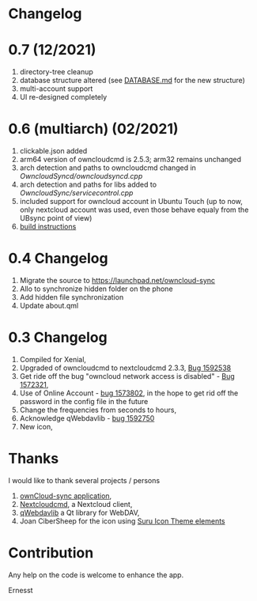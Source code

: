 # Changelog

# 0.7 (12/2021)
1. directory-tree cleanup
1. database structure altered (see [DATABASE.md](DATABASE.md) for the new structure)
1. multi-account support
1. UI re-designed completely

# 0.6 (multiarch) (02/2021)
1. clickable.json added
1. arm64 version of owncloudcmd is 2.5.3; arm32 remains unchanged
1. arch detection and paths to owncloudcmd changed in *OwncloudSyncd/owncloudsyncd.cpp*
1. arch detection and paths for libs added to *OwncloudSync/servicecontrol.cpp*
1. included support for owncloud account in Ubuntu Touch (up to now, only nextcloud account was used, even those behave equaly from the UBsync point of view)
1. [build instructions](BUILD.md)

# 0.4 Changelog
1. Migrate the source to https://launchpad.net/owncloud-sync
1. Allo to synchronize hidden folder on the phone
1. Add hidden file synchronization
1. Update about.qml

# 0.3 Changelog
1. Compiled for Xenial,
1. Upgraded of owncloudcmd to nextcloudcmd 2.3.3, [Bug 1592538](https://bugs.launchpad.net/owncloud-sync/+bug/1592538)
1. Get ride off the bug "owncloud network access is disabled" - [Bug 1572321](https://bugs.launchpad.net/ubuntu/+source/owncloud-client/+bug/1572321?comments=all),
1. Use of Online Account - [bug 1573802](https://bugs.launchpad.net/owncloud-sync/+bug/1573802), in the hope to get rid off the password in the config file in the future
1. Change the frequencies from seconds to hours,
1. Acknowledge qWebdavlib - [bug 1592750](https://bugs.launchpad.net/owncloud-sync/+bug/1592750)
1. New icon,

# Thanks

I would like to thank several projects / persons
1. [ownCloud-sync application](https://launchpad.net/owncloud-sync),
1. [Nextcloudcmd](https://docs.nextcloud.com/desktop/2.3/advancedusage.html), a Nextcloud client,
1. [qWebdavlib](https://github.com/mhaller/qwebdavlib) a Qt library for WebDAV,
1. Joan CiberSheep for the icon using [Suru Icon Theme elements](https://github.com/snwh/suru-icon-theme)


# Contribution

Any help on the code is welcome to enhance the app.


Ernesst

